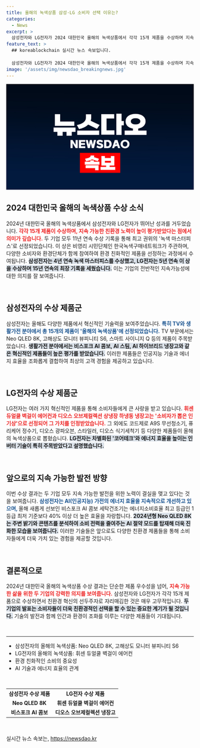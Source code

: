 ```yaml
---
title: 올해의 녹색상품 삼성·LG 소비자 선택 이유는?
categories:
  - News
excerpt: >
  삼성전자와 LG전자가 2024 대한민국 올해의 녹색상품에서 각각 15개 제품을 수상하며 지속 가능한 기술력을 인정받았다. 두 기업의 친환경 제품, AI 기술 접목 사례가 주목받고 있다. 클릭해 더 알아보세요!
feature_text: >
  ## koreablockchain 실시간 뉴스 속보입니다.

  삼성전자와 LG전자가 2024 대한민국 올해의 녹색상품에서 각각 15개 제품을 수상하며 지속 가능한 기술력을 인정받았다. 두 기업의 친환경 제품, AI 기술 접목 사례가 주목받고 있다. 클릭해 더 알아보세요!
image: '/assets/img/newsdao_breakingnews.jpg'
---
```


<p><img src="/assets/img/newsdao_breakingnews.jpg" alt="koreablockchain 속보" /></p>

<h2 data-ke-size="size26">2024 대한민국 올해의 녹색상품 수상 소식</h2>

<p data-ke-size="size16">2024년 대한민국 올해의 녹색상품에서 삼성전자와 LG전자가 뛰어난 성과를 거두었습니다. <b><span style="color: #ee2323;">각각 15개 제품이 수상하며, 지속 가능한 친환경 노력이 높이 평가받았다는 점에서 의미가 깊습니다.</span></b> 두 기업 모두 11년 연속 수상 기록을 통해 최고 권위의 '녹색 마스터피스'로 선정되었습니다. 이 상은 비영리 시민단체인 한국녹색구매네트워크가 주관하며, 다양한 소비자와 환경단체가 함께 참여하여 환경 친화적인 제품을 선정하는 과정에서 수여됩니다. <b><span style="background-color: #21538527;">삼성전자는 4년 연속 녹색 마스터피스를 수상했고, LG전자는 5년 연속 이 상을 수상하며 15년 연속의 최장 기록을 세웠습니다.</span></b> 이는 기업의 전반적인 지속가능성에 대한 의지를 잘 보여줍니다.</p>

<p data-ke-size="size16">&nbsp;</p>

<h2 data-ke-size="size26">삼성전자의 수상 제품군</h2>

<p data-ke-size="size16">삼성전자는 올해도 다양한 제품에서 혁신적인 기술력을 보여주었습니다. <b><span style="color: #1a5490;">특히 TV와 생활가전 분야에서 총 15개의 제품이 '올해의 녹색상품'에 선정되었습니다.</span></b> TV 부문에서는 Neo QLED 8K, 고해상도 모니터 뷰피니티 S6, 스마트 사이니지 Q 등의 제품이 주목받았습니다. <b><span style="background-color: #21538527;">생활가전 분야에서는 비스포크 AI 콤보, AI 스팀, AI 하이브리드 냉장고와 같은 혁신적인 제품들이 높은 평가를 받았습니다.</span></b> 이러한 제품들은 인공지능 기술과 에너지 효율을 조화롭게 결합하여 최상의 고객 경험을 제공하고 있습니다.</p>

<p data-ke-size="size16">&nbsp;</p>

<h2 data-ke-size="size26">LG전자의 수상 제품군</h2>

<p data-ke-size="size16">LG전자는 여러 가지 혁신적인 제품을 통해 소비자들에게 큰 사랑을 받고 있습니다. <b><span style="color: #ee2323;">휘센 듀얼쿨 벽걸이 에어컨과 디오스 오브제컬렉션 상냉장 하냉동 냉장고는 '소비자가 뽑은 인기상'으로 선정되어 그 가치를 인정받았습니다.</span></b> 그 외에도 코드제로 A9S 무선청소기, 퓨리케어 정수기, 디오스 광파오븐, 스타일러, 디오스 식기세척기 등 다양한 제품들이 올해의 녹색상품으로 뽑혔습니다. <b><span style="background-color: #21538527;">LG전자는 차별화된 '코어테크'와 에너지 효율을 높이는 인버터 기술이 특히 주목받았다고 설명했습니다.</span></b></p>

<p data-ke-size="size16">&nbsp;</p>

<h2 data-ke-size="size26">앞으로의 지속 가능한 발전 방향</h2>

<p data-ke-size="size16">이번 수상 결과는 두 기업 모두 지속 가능한 발전을 위한 노력이 결실을 맺고 있다는 것을 보여줍니다. <b><span style="color: #1a5490;">삼성전자는 AI(인공지능) 가전의 에너지 효율을 지속적으로 개선하고 있으며, </span></b>올해 새롭게 선보인 비스포크 AI 콤보 세탁건조기는 에너지소비효율 최고 등급인 1등급 최저 기준보다 40% 이상 더 높은 효율을 자랑합니다. <b><span style="background-color: #21538527;">2024년형 Neo QLED 8K는 주변 밝기와 콘텐츠를 분석하여 소비 전력을 줄여주는 AI 절약 모드를 탑재해 더욱 진화한 모습을 보여줍니다.</span></b> 이러한 기술들은 앞으로도 다양한 친환경 제품들을 통해 소비자들에게 더욱 가치 있는 경험을 제공할 것입니다.</p>

<p data-ke-size="size16">&nbsp;</p>

<h2 data-ke-size="size26">결론적으로</h2>

<p data-ke-size="size16">2024년 대한민국 올해의 녹색상품 수상 결과는 단순한 제품 우수성을 넘어, <b><span style="color: #ee2323;">지속 가능한 삶을 위한 두 기업의 강력한 의지를 보여줍니다.</span></b> 삼성전자와 LG전자가 각각 15개 제품으로 수상하면서 친환경 혁신의 선두주자로 자리매김한 것은 매우 고무적입니다. <b><span style="background-color: #21538527;">두 기업의 발표는 소비자들이 더욱 친환경적인 선택을 할 수 있는 중요한 계기가 될 것입니다.</span></b> 기술의 발전과 함께 인간과 환경이 조화를 이루는 다양한 제품들이 기대됩니다.</p>

<p data-ke-size="size16">&nbsp;</p>

<hr>

<ul>
    <li>삼성전자의 올해의 녹색상품: Neo QLED 8K, 고해상도 모니터 뷰피니티 S6</li>
    <li>LG전자의 올해의 녹색상품: 휘센 듀얼쿨 벽걸이 에어컨</li>
    <li>환경 친화적인 소비의 중요성</li>
    <li>AI 기술과 에너지 효율의 관계</li>
</ul>

<p data-ke-size="size16">&nbsp;</p>

<table>
    <tr>
        <td style="text-align: center; height: 17px;"><b>삼성전자 수상 제품</b></td>
        <td style="text-align: center; height: 17px;"><b>LG전자 수상 제품</b></td>
    </tr>
    <tr>
        <td style="text-align: center; height: 17px;"><b>Neo QLED 8K</b></td>
        <td style="text-align: center; height: 17px;"><b>휘센 듀얼쿨 벽걸이 에어컨</b></td>
    </tr>
    <tr>
        <td style="text-align: center; height: 17px;"><b>비스포크 AI 콤보</b></td>
        <td style="text-align: center; height: 17px;"><b>디오스 오브제컬렉션 냉장고</b></td>
    </tr>
</table>

<p data-ke-size="size16">&nbsp;</p>
실시간 뉴스 속보는, <a href="https://newsdao.kr" rel="dofollow">https://newsdao.kr</a>


